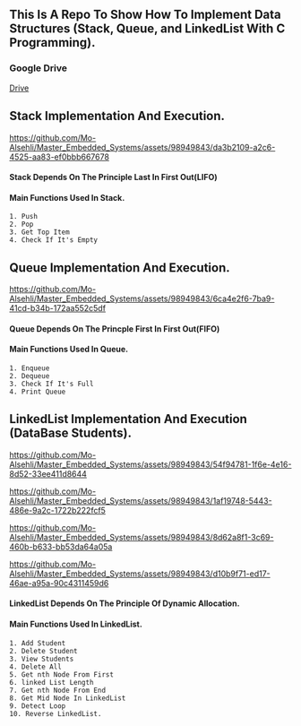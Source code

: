 ## This Is A Repo To Show How To Implement Data Structures (Stack, Queue, and LinkedList With C Programming).

### Google Drive

[Drive](https://drive.google.com/drive/folders/104SlwSas9BMfI3dtCM1VHTScI3kYGDRd?usp=sharing)

## Stack Implementation And Execution.
https://github.com/Mo-Alsehli/Master_Embedded_Systems/assets/98949843/da3b2109-a2c6-4525-aa83-ef0bbb667678

#### Stack Depends On The Principle Last In First Out(LIFO)
#### Main Functions Used In Stack.

```
1. Push
2. Pop
3. Get Top Item
4. Check If It's Empty
```

## Queue Implementation And Execution.
https://github.com/Mo-Alsehli/Master_Embedded_Systems/assets/98949843/6ca4e2f6-7ba9-41cd-b34b-172aa552c5df

#### Queue Depends On The Princple First In First Out(FIFO)
#### Main Functions Used In Queue.

```
1. Enqueue
2. Dequeue
3. Check If It's Full
4. Print Queue
```

## LinkedList Implementation And Execution (DataBase Students).

https://github.com/Mo-Alsehli/Master_Embedded_Systems/assets/98949843/54f94781-1f6e-4e16-8d52-33ee411d8644

https://github.com/Mo-Alsehli/Master_Embedded_Systems/assets/98949843/1af19748-5443-486e-9a2c-1722b222fcf5

https://github.com/Mo-Alsehli/Master_Embedded_Systems/assets/98949843/8d62a8f1-3c69-460b-b633-bb53da64a05a

https://github.com/Mo-Alsehli/Master_Embedded_Systems/assets/98949843/d10b9f71-ed17-46ae-a95a-90c4311459d6

#### LinkedList Depends On The Principle Of Dynamic Allocation.
#### Main Functions Used In LinkedList.

```
1. Add Student
2. Delete Student
3. View Students
4. Delete All
5. Get nth Node From First
6. linked List Length
7. Get nth Node From End
8. Get Mid Node In LinkedList
9. Detect Loop
10. Reverse LinkedList.
```
